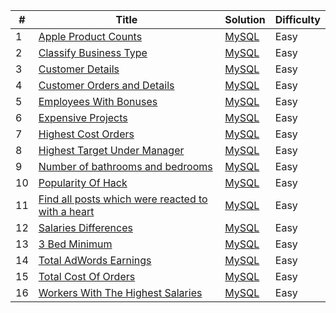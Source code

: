| # | Title | Solution | Difficulty | 
|---| ----- | -------- | ---------- |
|1|[Apple Product Counts](https://platform.stratascratch.com/coding/10141-apple-product-counts?python=)|[MySQL](./appleProductCount.sql)|Easy|
|2|[Classify Business Type](https://platform.stratascratch.com/coding/9726-classify-business-type?python=)|[MySQL](./classifyBusinessType.sql)|Easy|
|3|[Customer Details](https://platform.stratascratch.com/coding/9891-customer-details?python=)|[MySQL](./customerDetails.sql)|Easy|
|4|[Customer Orders and Details](https://platform.stratascratch.com/coding/9908-customer-orders-and-details?python=)|[MySQL](./customerOrdersAndDetails.sql)|Easy|
|5|[Employees With Bonuses](https://platform.stratascratch.com/coding/9903-employees-with-bonuses?python=)|[MySQL](./employeeWithBonus.sql)|Easy|
|6|[Expensive Projects](https://platform.stratascratch.com/coding/10301-expensive-projects?python=)|[MySQL](./expensiveProjects.sql)|Easy|
|7|[Highest Cost Orders](https://platform.stratascratch.com/coding/9915-highest-cost-orders?python=)|[MySQL](./highestCostOrders.sql)|Easy|
|8|[Highest Target Under Manager](https://platform.stratascratch.com/coding/9905-highest-target-under-manager?python=)|[MySQL](./highestTargetUnderManager.sql)|Easy|
|9|[Number of bathrooms and bedrooms](https://platform.stratascratch.com/coding/9622-number-of-bathrooms-and-bedrooms?python=)|[MySQL](./numberBedroomBathroom.sql)|Easy|
|10|[Popularity Of Hack](https://platform.stratascratch.com/coding/10061-popularity-of-hack?python=)|[MySQL](./popularityOfHack.sql)|Easy|
|11|[Find all posts which were reacted to with a heart](https://platform.stratascratch.com/coding/10087-find-all-posts-which-were-reacted-to-with-a-heart?python=)|[MySQL](./postsReactWithHeart.sql)|Easy|
|12|[Salaries Differences](https://platform.stratascratch.com/coding/10308-salaries-differences?python=)|[MySQL](./salariesDifferences.sql)|Easy|
|13|[3 Bed Minimum](https://platform.stratascratch.com/coding/9627-3-bed-minimum?python=)|[MySQL](./threeBedMinimum.sql)|Easy|
|14|[Total AdWords Earnings](https://platform.stratascratch.com/coding/10164-total-adwords-earnings?python=)|[MySQL](./totalAdwords.sql)|Easy|
|15|[Total Cost Of Orders](https://platform.stratascratch.com/coding/10183-total-cost-of-orders?python=)|[MySQL](./totalCostOrders.sql)|Easy|
|16|[Workers With The Highest Salaries](https://platform.stratascratch.com/coding/10353-workers-with-the-highest-salaries?python=)|[MySQL](./workerWithHighestSalary.sql)|Easy|
